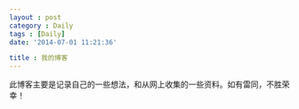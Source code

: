 ```yaml
---
layout : post 
category : Daily
tags : [Daily]
date: '2014-07-01 11:21:36'

title : 我的博客
---
```

   此博客主要是记录自己的一些想法，和从网上收集的一些资料。如有雷同，不胜荣幸！


